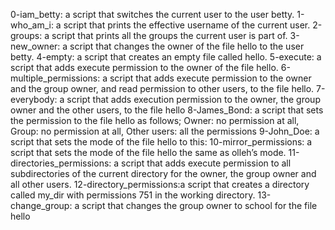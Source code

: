 0-iam_betty: a script that switches the current user to the user betty.
1-who_am_i:  a script that prints the effective username of the current user.
2-groups: a script that prints all the groups the current user is part of.
3-new_owner: a script that changes the owner of the file hello to the user betty.
4-empty: a script that creates an empty file called hello.
5-execute: a script that adds execute permission to the owner of the file hello.
6-multiple_permissions:  a script that adds execute permission to the owner and the group owner, and read permission to other users, to the file hello.
7-everybody:  a script that adds execution permission to the owner, the group owner and the other users, to the file hello
8-James_Bond: a script that sets the permission to the file hello as follows; Owner: no permission at all, Group: no permission at all, Other users: all the permissions
9-John_Doe: a script that sets the mode of the file hello to this:
10-mirror_permissions: a script that sets the mode of the file hello the same as olleh’s mode.
11-directories_permissions:  a script that adds execute permission to all subdirectories of the current directory for the owner, the group owner and all other users.
12-directory_permissions:a script that creates a directory called my_dir with permissions 751 in the working directory.
13-change_group: a script that changes the group owner to school for the file hello
